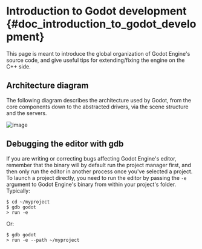 Introduction to Godot development {#doc_introduction_to_godot_development}
=================================

This page is meant to introduce the global organization of Godot
Engine\'s source code, and give useful tips for extending/fixing the
engine on the C++ side.

Architecture diagram
--------------------

The following diagram describes the architecture used by Godot, from the
core components down to the abstracted drivers, via the scene structure
and the servers.

![image](/img/architecture_diagram.jpg)

Debugging the editor with gdb
-----------------------------

If you are writing or correcting bugs affecting Godot Engine\'s editor,
remember that the binary will by default run the project manager first,
and then only run the editor in another process once you\'ve selected a
project. To launch a project directly, you need to run the editor by
passing the `-e` argument to Godot Engine\'s binary from within your
project\'s folder. Typically:

``` {.sourceCode .none}
$ cd ~/myproject
$ gdb godot
> run -e
```

Or:

``` {.sourceCode .none}
$ gdb godot
> run -e --path ~/myproject
```
